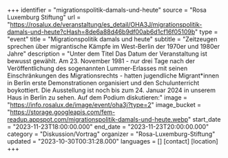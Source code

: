 +++
identifier = "migrationspolitik-damals-und-heute"
source = "Rosa Luxemburg Stiftung"
url = "https://rosalux.de/veranstaltung/es_detail/OHA3J/migrationspolitik-damals-und-heute?cHash=8de6a88d46b9df00ab6d1cf16f05109b"
type = "event"
title = "Migrationspolitik damals und heute"
subtitle = "Zeitzeugen sprechen über migrantische Kämpfe im West-Berlin der 1970er und 1980er Jahre"
description = "Unter dem Titel 
Das Datum der Veranstaltung ist bewusst gewählt. Am 23. November 1981 - nur drei Tage nach der Veröffentlichung des sogenannten Lummer-Erlasses mit seinen Einschränkungen des Migrationsrechts - hatten jugendliche Migrant*innen in Berlin erste Demonstrationen organisiert und den Schulunterricht boykottiert.
Die Ausstellung ist noch bis zum 24. Januar 2024 in unserem Haus in Berlin zu sehen.
Auf dem Podium diskutieren:"
image = "https://info.rosalux.de/image/event/oha3j?type=2"
image_bucket = "https://storage.googleapis.com/fem-readup.appspot.com/migrationspolitik-damals-und-heute.webp"
start_date = "2023-11-23T18:00:00.000"
end_date = "2023-11-23T20:00:00.000"
category = "Diskussion/Vortrag"
organizer = "Rosa-Luxemburg-Stiftung"
updated = "2023-10-30T00:31:28.000"
languages = []
[contact]
[location]
+++
